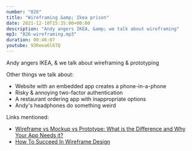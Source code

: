 ```yaml
---
number: "026"
title: "Wireframing &amp; Ikea prison"
date: 2021-12-10T15:35:00+00:00
description: "Andy angers IKEA, &amp; we talk about wireframing"
mp3: "026-wireframing.mp3"
duration: 00:46:07
youtube: 93Reea6l6TQ
---
```


Andy angers IKEA, &amp; we talk about wireframing & prototyping 

Other things we talk about:
- Website with an embedded app creates a phone-in-a-phone
- Risky & annoying two-factor authentication
- A restaurant ordering app with inappropriate options
- Andy's headphones do something weird

Links mentioned:
- [Wireframe vs Mockup vs Prototype: What is the Difference and Why Your App Needs it?](https://blog.railwaymen.org/wireframe-vs-mockup-vs-prototype-what-is-the-difference-and-why-your-app-needs-it)
- [How To Succeed In Wireframe Design](https://www.smashingmagazine.com/2020/04/wireframe-design-success/)
